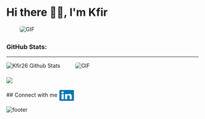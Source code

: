 # Hi there 🙋🏻, I'm Kfir
<img style="border-radius: 5px; margin: 0 0 5px 35px;" alt="GIF" width="800px" height="400px" src="https://raw.githubusercontent.com/kfir26/kfir26/master/deer-anim3.gif"/>

   


### GitHub Stats:
---
<p>
<img align="left-bottom" alt="Kfir26 Github Stats" src="https://github-readme-stats.vercel.app/api?username=kfir26&theme=cobalt&show_icons=true&hide_border=true"/>
<img style="border-radius: 5px; margin: 0 0 5px 35px;" alt="GIF" width="320px" height="240px" src="https://miro.medium.com/max/875/1*Urc28sbnORGOW5oyohQ06g.gif"/>
 <br></br>
 <img src="https://github-readme-stats.vercel.app/api/top-langs/?username=kfir26&layout=compact"/>
</p>
## Connect with me
<a href="https://www.linkedin.com/in/bar-ovda-b34117180" target="blank"><img align="center" src="https://github.com/devicons/devicon/blob/master/icons/linkedin/linkedin-original.svg" alt="https://www.linkedin.com/in/bar-ovda-b34117180" height="30" width="40" /></a>

![footer](https://capsule-render.vercel.app/api?section=footer)
